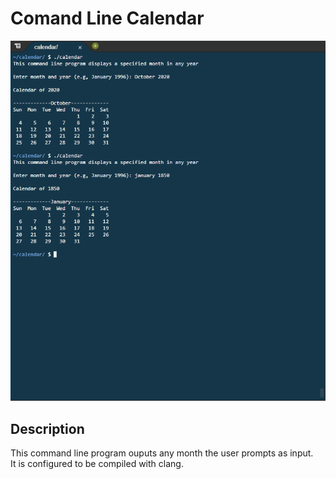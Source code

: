 # Comand Line Calendar

![Preview of programs functionality](./images/calendar.png)

## Description
This command line program ouputs any month the user prompts as input.\
It is configured to be compiled with clang.
